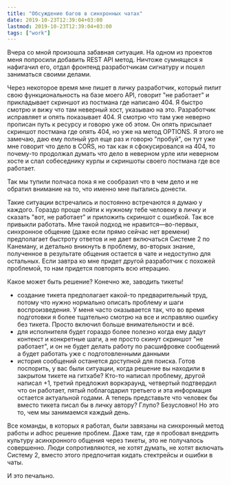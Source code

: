 ```yaml
---
title: "Обсуждение багов в синхронных чатах"
date: 2019-10-23T12:39:04+03:00
lastmod: 2019-10-23T12:39:04+03:00
tags: ["work"]
---
```


Вчера со мной произошла забавная ситуация. На одном из проектов меня попросили добавить REST API метод. Ничтоже сумнящеся я нафигачил его, отдал фронтенд разработчикам сигнатуру и пошел заниматься своими делами.

Через некоторое время мне пишет в личку разработчик, который пилит свою функциональность на базе моего API, говорит "не работает" и прикладывает скриншот из постмана где написано 404. Я быстро смотрю и вижу что там неверный хост, указываю на это. Разработчик исправляет и опять показывает 404. Я смотрю что там уже неверно прописан путь к ресурсу и говорю уже об этом. Он опять присылает скриншот постмана где опять 404, но уже на метод OPTIONS. Я этого не замечаю, даю ему полный урл еще раз и говорю "пробуй", он тут уже мне говорит что дело в CORS, но так как я сфокусировался на 404, то почему-то продолжал думать что дело в неверном урле или неверном хосте и слал собеседнику курлы и скриншоты своего постмана где все работает.

Так мы тупили полчаса пока я не сообразил что в чем дело и не обратил внимание на то, что именно мне пытались донести.

Такие ситуации встречались и постоянно встречаются я думаю у каждого. Гораздо проще пойти к нужному тебе человеку в личку и сказать "вот, не работает" и приложить скриншот с ошибкой. Так все привыкли работать. Мне такой подход не нравится—во-первых, синхронное общение (даже если прямо сейчас нет времени) предполагает быстроту ответов и не дает включаться Системе 2 по Канеману, и детально вникнуть в проблему, во-вторых знание, полученное в результате общения остается в чате и недоступно для остальных. Если завтра ко мне придет другой разработчик с похожей проблемой, то нам придется повторять всю итерацию.

Какое может быть решение? Конечно же, заводить тикеты!

- создание тикета предполагает какой-то предварительный труд, потому что нужно нормально описать проблему и шаги воспроизведения. У меня часто оказывается так, что во время подготовки я более тщательно смотрю на все и исправляю ошибку без тикета. Просто включил больше внимательности и всё.
- для исполнителя будет гораздо более полезно когда ему дадут контекст и конкретные шаги, а не просто скинут скриншот "не работает", и он не будет делать работу по расшифровке сообщений а будет работать уже с подготовленными данными
- история сообщений останется доступной для поиска. Готов поспорить, у вас были ситуации, когда решение вы находили в закрытом тикете на гитхабе? Кто-то написал проблему, другой написал +1, третий предложил воркэраунд, четвертый подтвердил что он работает, пятый поблагодарил третьего и эта информация остается актуальной годами. А теперь представьте что человек бы вместо тикета писал бы в личку автору? Глупо? Безусловно! Но это то, чем мы занимаемся каждый день.

Все команды, в которых я работал, были завязаны на синхронный метод работы и adhoc решение проблем. Даже там, где я пробовал внедрить культуру асинхронного общения через тикеты, это не получалось совершенно. Люди сопротивляются, не хотят думать, не хотят включать Систему 2, вместо этого предпочитая кидать стектрейсы и ошибки в чаты.

И это печально.
